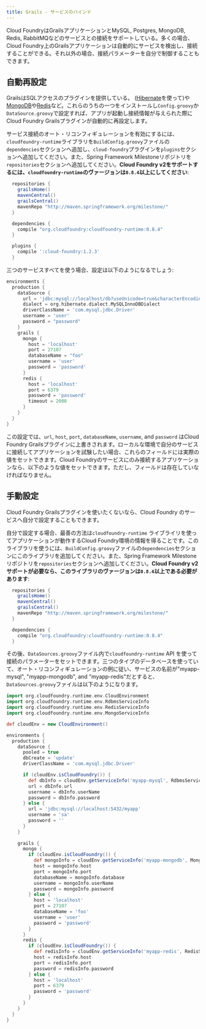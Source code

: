 ```yaml
---
title: Grails - サービスのバインド
---
```


Cloud FoundryはGrailsアプリケーションとMySQL, Postgres, MongoDB, Redis, RabbitMQなどのサービスとの接続をサポートしている。多くの場合、Cloud Foundry上のGrailsアプリケーションは自動的にサービスを検出し、接続することができる。それ以外の場合、接続パラメーターを自分で制御することもできます。

## <a id="auto"></a>自動再設定 ##

GrailsはSQLアクセスのプラグインを提供している。 ([Hibernate](http://grails.org/plugin/hibernate)を使って)や[MongoDB](http://www.grails.org/plugin/mongodb)や[Redis](http://grails.org/plugin/redis)など。これらのうちの一つをインストールし`Config.groovy`か`DataSource.groovy`で設定すれば、アプリが起動し接続情報が与えられた際にCloud Foundry Grailsプラグインが自動的に再設定します。

サービス接続のオート・リコンフィギュレーションを有効にするには、`cloudfoundry-runtime`ライブラリを`BuildConfig.groovy`ファイルの`dependencies`セクションへ追加し、`cloud-foundry`プラグインを`plugins`セクションへ追加してください。また、Spring Framework Milestoneリポジトリを`repositories`セクションへ追加してください。**Cloud Foundry v2をサポートするには、`cloudfoundry-runtime`のヴァージョンは`0.8.4`以上にしてください**:

~~~groovy
  repositories {
    grailsHome()
    mavenCentral()
    grailsCentral()
    mavenRepo "http://maven.springframework.org/milestone/"
  }

  dependencies {
    compile "org.cloudfoundry:cloudfoundry-runtime:0.8.4"
  }

  plugins {
    compile ':cloud-foundry:1.2.3'
  }
~~~

三つのサービスすべてを使う場合、設定は以下のようになるでしょう:

~~~groovy
environments {
  production {
    dataSource {
      url = 'jdbc:mysql://localhost/db?useUnicode=true&characterEncoding=utf8'
      dialect = org.hibernate.dialect.MySQLInnoDBDialect
      driverClassName = 'com.mysql.jdbc.Driver'
      username = 'user'
      password = "password"
    }
    grails {
      mongo {
        host = 'localhost'
        port = 27107
        databaseName = "foo"
        username = 'user'
        password = 'password'
      }
      redis {
        host = 'localhost'
        port = 6379
        password = 'password'
        timeout = 2000
      }
    }
  }
}
~~~

この設定では、`url`, `host`, `port`, `databaseName`, `username`, and `password` はCloud Foundry Grailsプラグインに上書きされます。ローカルな環境で自分のサービスに接続してアプリケーションを試験したい場合、これらのフィールドには実際の値をセットできます。Cloud Foundryのサービスにのみ接続するアプリケーションなら、以下のような値をセットできます。ただし、フィールドは存在していなければなりません。

## <a id="manual"></a>手動設定 ##

Cloud Foundry Grailsプラグインを使いたくないなら、Cloud Foundry のサービスへ自分で設定することもできます。

自分で設定する場合、最善の方法は`cloudfoundry-runtime` ライブライリを使ってアプリケーションが動作するCloud Foundry環境の情報を得ることです。このライブラリを使うには、`BuildConfig.groovy`ファイルの`dependencies`セクションにこのライブラリを追加してください。また、Spring Framework Milestoneリポジトリを`repositories`セクションへ追加してください。**Cloud Foundry v2サポートが必要なら、このライブラリのヴァージョンは`0.8.4`以上である必要があります**:

~~~groovy
  repositories {
    grailsHome()
    mavenCentral()
    grailsCentral()
    mavenRepo "http://maven.springframework.org/milestone/"
  }

  dependencies {
    compile "org.cloudfoundry:cloudfoundry-runtime:0.8.4"
  }
~~~

その後、`DataSources.groovy`ファイル内で`cloudfoundry-runtime` API
を使って接続のパラメーターをセットできます。三つのタイプのデータベースを使っていて、オート・リコンフィギュレーションの例に従い、サービスの名前が"myapp-mysql",
"myapp-mongodb", and "myapp-redis"だとすると、`DataSources.groovy`ファイルは以下のようになります。

~~~groovy
import org.cloudfoundry.runtime.env.CloudEnvironment
import org.cloudfoundry.runtime.env.RdbmsServiceInfo
import org.cloudfoundry.runtime.env.RedisServiceInfo
import org.cloudfoundry.runtime.env.MongoServiceInfo

def cloudEnv = new CloudEnvironment()

environments {
  production {
    dataSource {
      pooled = true
      dbCreate = 'update'
      driverClassName = 'com.mysql.jdbc.Driver'

      if (cloudEnv.isCloudFoundry()) {
        def dbInfo = cloudEnv.getServiceInfo('myapp-mysql', RdbmsServiceInfo.class)
        url = dbInfo.url
        username = dbInfo.userName
        password = dbInfo.password
      } else {
        url = 'jdbc:mysql://localhost:5432/myapp'
        username = 'sa'
        password = ''
      }
    }
    
    grails {
      mongo {
        if (cloudEnv.isCloudFoundry()) {
          def mongoInfo = cloudEnv.getServiceInfo('myapp-mongodb', MongoServiceInfo.class)
          host = mongoInfo.host
          port = mongoInfo.port
          databaseName = mongoInfo.database
          username = mongoInfo.userName
          password = mongoInfo.password
        } else {
          host = 'localhost'
          port = 27107
          databaseName = 'foo'
          username = 'user'
          password = 'password'
        }
      }
      redis {
        if (cloudEnv.isCloudFoundry()) {
          def redisInfo = cloudEnv.getServiceInfo('myapp-redis', RedisServiceInfo.class)
          host = redisInfo.host
          port = redisInfo.port
          password = redisInfo.password
        } else {
          host = 'localhost'
          port = 6379
          password = 'password'
        }
      }
    }
  }
}
~~~

